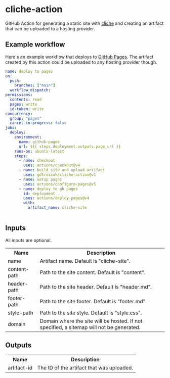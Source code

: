 # cliche-action

GitHub Action for generating a static site with [cliche](https://github.com/gdtroszak/cliche) and creating an artifact that can be uploaded to a hosting provider.

## Example workflow

Here's an example workflow that deploys to [GitHub Pages](https://pages.github.com/).
The artifact created by this action could be uploaded to any hosting provider though.

```yaml
name: deploy to pages
on:
  push:
    branches: ["main"]
  workflow_dispatch:
permissions:
  contents: read
  pages: write
  id-token: write
concurrency:
  group: "pages"
  cancel-in-progress: false
jobs:
  deploy:
    environment:
      name: github-pages
      url: ${{ steps.deployment.outputs.page_url }}
    runs-on: ubuntu-latest
    steps:
      - name: checkout
        uses: actions/checkout@v4
      - name: build site and upload artifact
        uses: gdtroszak/cliche-action@v1
      - name: setup pages
        uses: actions/configure-pages@v5
      - name: deploy to gh pages
        id: deployment
        uses: actions/deploy-pages@v4
        with:
          artifact_name: cliche-site
  
```

## Inputs

All inputs are optional.

<table>
  <tr>
    <th>Name</th>
    <th>Description</th>
  </tr>
  <tr>
    <td>name</td>
    <td>Artifact name. Default is "cliche-site".</td>
  </tr>
  <tr>
    <td>content-path</td>
    <td>Path to the site content. Default is "content".</td>
  </tr>
  <tr>
    <td>header-path</td>
    <td>Path to the site header. Default is "header.md".</td>
  </tr>
  <tr>
    <td>footer-path</td>
    <td>Path to the site footer. Default is "footer.md".</td>
  </tr>
  <tr>
    <td>style-path</td>
    <td>Path to the site style. Default is "style.css".</td>
  </tr>
  <tr>
    <td>domain</td>
    <td>Domain where the site will be hosted. If not specified, a sitemap will not be generated.</td>
  </tr>
</table>

## Outputs

<table>
  <tr>
    <th>Name</th>
    <th>Description</th>
  </tr>
  <tr>
    <td>artifact-id</td>
    <td>The ID of the artifact that was uploaded.</td>
  </tr>
</table>
